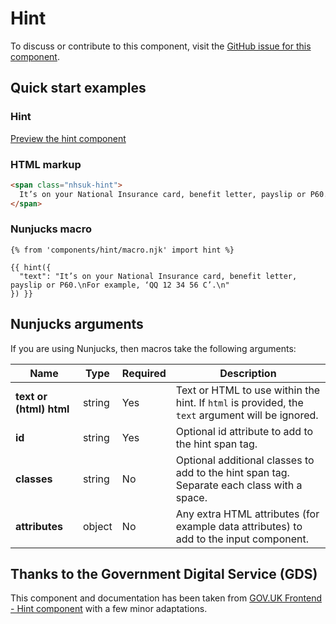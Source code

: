 # Hint

To discuss or contribute to this component, visit the [GitHub issue for this component](https://github.com/nhsuk/nhsuk-frontend/issues/221).

## Quick start examples

### Hint

[Preview the hint component](https://nhsuk.github.io/nhsuk-frontend/components/hint/index.html)

### HTML markup

```html
<span class="nhsuk-hint">
  It’s on your National Insurance card, benefit letter, payslip or P60. For example, ‘QQ 12 34 56 C’.
</span>
```

### Nunjucks macro

```
{% from 'components/hint/macro.njk' import hint %}

{{ hint({
  "text": "It’s on your National Insurance card, benefit letter, payslip or P60.\nFor example, ‘QQ 12 34 56 C’.\n"
}) }}
```

## Nunjucks arguments

If you are using Nunjucks, then macros take the following arguments:

| Name                    | Type     | Required  | Description             |
| ------------------------|----------|-----------|-------------------------|
| **text or (html) html** | string   | Yes       | Text or HTML to use within the hint. If `html` is provided, the `text` argument will be ignored. |
| **id**                  | string   | Yes       | Optional id attribute to add to the hint span tag. |
| **classes**             | string   | No        | Optional additional classes to add to the hint span tag. Separate each class with a space. |
| **attributes**          | object   | No        | Any extra HTML attributes (for example data attributes) to add to the input component. |

## Thanks to the Government Digital Service (GDS)

This component and documentation has been taken from [GOV.UK Frontend - Hint component](https://github.com/alphagov/govuk-frontend/tree/master/package/components/hint) with a few minor adaptations.
